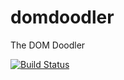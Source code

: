domdoodler
==========

The DOM Doodler

[![Build Status](https://travis-ci.org/attogram/domdoodler?branch=master)](https://travis-ci.org/attogram/domdoodler)
